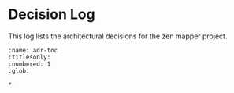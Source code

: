 # Decision Log

This log lists the architectural decisions for the zen mapper project.

```{toctree}
:name: adr-toc
:titlesonly:
:numbered: 1
:glob:

*
```
